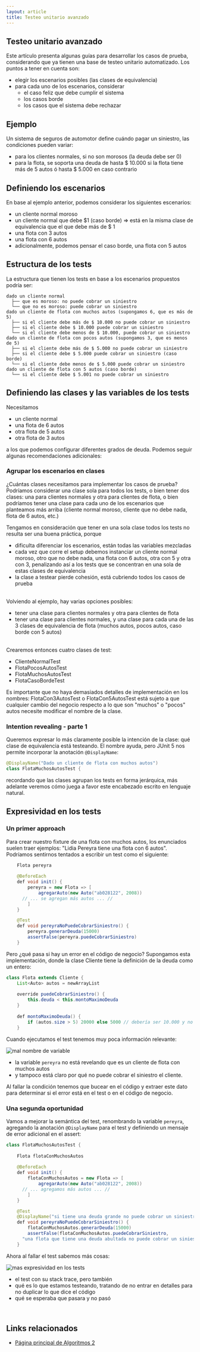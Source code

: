 ```yaml
---
layout: article
title: Testeo unitario avanzado
---
```



## Testeo unitario avanzado

Este artículo presenta algunas guías para desarrollar los casos de prueba, considerando que ya tienen una base de testeo unitario automatizado. Los puntos a tener en cuenta son:

- elegir los escenarios posibles (las clases de equivalencia)
- para cada uno de los escenarios, considerar
  - el caso feliz que debe cumplir el sistema
  - los casos borde
  - los casos que el sistema debe rechazar


## Ejemplo

Un sistema de seguros de automotor define cuándo pagar un siniestro, las condiciones pueden variar:

- para los clientes normales, si no son morosos (la deuda debe ser 0)
- para la flota, se soporta una deuda de hasta $ 10.000 si la flota tiene más de 5 autos ó hasta $ 5.000 en caso contrario

## Definiendo los escenarios

En base al ejemplo anterior, podemos considerar los siguientes escenarios:

- un cliente normal moroso
- un cliente normal que debe $1 (caso borde) => está en la misma clase de equivalencia que el que debe más de $ 1
- una flota con 3 autos
- una flota con 6 autos
- adicionalmente, podemos pensar el caso borde, una flota con 5 autos

## Estructura de los tests

La estructura que tienen los tests en base a los escenarios propuestos podría ser:

```
dado un cliente normal
  ├── que es moroso: no puede cobrar un siniestro
  └── que no es moroso: puede cobrar un siniestro
dado un cliente de flota con muchos autos (supongamos 6, que es más de 5)
  ├── si el cliente debe más de $ 10.000 no puede cobrar un siniestro
  ├── si el cliente debe $ 10.000 puede cobrar un siniestro 
  └── si el cliente debe menos de $ 10.000, puede cobrar un siniestro
dado un cliente de flota con pocos autos (supongamos 3, que es menos de 5)
  ├── si el cliente debe más de $ 5.000 no puede cobrar un siniestro
  ├── si el cliente debe $ 5.000 puede cobrar un siniestro (caso borde)
  └── si el cliente debe menos de $ 5.000 puede cobrar un siniestro
dado un cliente de flota con 5 autos (caso borde)
  └── si el cliente debe $ 5.001 no puede cobrar un siniestro
```

## Definiendo las clases y las variables de los tests

Necesitamos

- un cliente normal
- una flota de 6 autos
- otra flota de 5 autos
- otra flota de 3 autos

a los que podemos configurar diferentes grados de deuda. Podemos seguir algunas recomendaciones adicionales:

### Agrupar los escenarios en clases

¿Cuántas clases necesitamos para implementar los casos de prueba? Podríamos considerar una clase sola para todos los tests, o bien tener dos clases: una para clientes normales y otra para clientes de flota, o bien podríamos tener una clase para cada uno de los escenarios que planteamos más arriba (cliente normal moroso, cliente que no debe nada, flota de 6 autos, etc.)

<!-- -->

Tengamos en consideración que tener en una sola clase todos los tests no resulta ser una buena práctica, porque

- dificulta diferenciar los escenarios, están todas las variables mezcladas
- cada vez que corre el setup debemos instanciar un cliente normal moroso, otro que no debe nada, una flota con 6 autos, otra con 5 y otra con 3, penalizando así a los tests que se concentran en una sola de estas clases de equivalencia
- la clase a testear pierde cohesión, está cubriendo todos los casos de prueba

<!-- -->
<br/>
Volviendo al ejemplo, hay varias opciones posibles:

- tener una clase para clientes normales y otra para clientes de flota
- tener una clase para clientes normales, y una clase para cada una de las 3 clases de equivalencia de flota (muchos autos, pocos autos, caso borde con 5 autos)

<!-- -->
<br/>
Crearemos entonces cuatro clases de test:

- ClienteNormalTest
- FlotaPocosAutosTest
- FlotaMuchosAutosTest
- FlotaCasoBordeTest

Es importante que no haya demasiados detalles de implementación en los nombres: FlotaCon3AutosTest o FlotaCon5AutosTest está sujeto a que cualquier cambio del negocio respecto a lo que son "muchos" o "pocos" autos necesite modificar el nombre de la clase.

### Intention revealing - parte 1

Queremos expresar lo más claramente posible la intención de la clase: qué clase de equivalencia está testeando. El nombre ayuda, pero JUnit 5 nos permite incorporar la anotación `@DisplayName`:

```java
@DisplayName("Dado un cliente de flota con muchos autos")
class FlotaMuchosAutosTest {
```

recordando que las clases agrupan los tests en forma jerárquica, más adelante veremos cómo juega a favor este encabezado escrito en lenguaje natural.

## Expresividad en los tests

### Un primer approach

Para crear nuestro fixture de una flota con muchos autos, los enunciados suelen traer ejemplos: "Lidia Pereyra tiene una flota con 6 autos". Podríamos sentirnos tentados a escribir un test como el siguiente:

```java
	Flota pereyra
	
	@BeforeEach
	def void init() {
		pereyra = new Flota => [
			agregarAuto(new Auto("ab028122", 2008))
      // ... se agregan más autos ... //
		]
	}

	@Test
	def void pereyraNoPuedeCobrarSiniestro() {
		pereyra.generarDeuda(15000)
		assertFalse(pereyra.puedeCobrarSiniestro)
	}
```

Pero ¿qué pasa si hay un error en el código de negocio? Supongamos esta implementación, donde la clase Cliente tiene la definición de la deuda como un entero:

```java
class Flota extends Cliente {
	List<Auto> autos = newArrayList
	
	override puedeCobrarSiniestro() {
		this.deuda < this.montoMaximoDeuda
	}
	
	def montoMaximoDeuda() {
		if (autos.size > 5) 20000 else 5000 // debería ser 10.000 y no 20.000
	}
```

Cuando ejecutamos el test tenemos muy poca información relevante:

![mal nombre de variable](/img/wiki/testeo_mal_nombre_variable.png)

- la variable `pereyra` no está revelando que es un cliente de flota con muchos autos
- y tampoco está claro por qué no puede cobrar el siniestro el cliente. 

Al fallar la condición tenemos que bucear en el código y extraer este dato para determinar si el error está en el test o en el código de negocio. 

### Una segunda oportunidad

Vamos a mejorar la semántica del test, renombrando la variable `pereyra`, agregando la anotación `@DisplayName` para el test y definiendo un mensaje de error adicional en el assert:

```java
class FlotaMuchosAutosTest {
	
	Flota flotaConMuchosAutos
	
	@BeforeEach
	def void init() {
		flotaConMuchosAutos = new Flota => [
			agregarAuto(new Auto("ab028122", 2008))
      // ... agregamos más autos ... //
		]
	}

	@Test
	@DisplayName("si tiene una deuda grande no puede cobrar un siniestro")
	def void pereyraNoPuedeCobrarSiniestro() {
		flotaConMuchosAutos.generarDeuda(15000)
		assertFalse(flotaConMuchosAutos.puedeCobrarSiniestro, 
      "una flota que tiene una deuda abultada no puede cobrar un siniestro")
	}
```

Ahora al fallar el test sabemos más cosas:

![mas expresividad en los tests](/img/wiki/testeo_mas_expresivo.png)

- el test con su stack trace, pero también
- qué es lo que estamos testeando, tratando de no entrar en detalles para no duplicar lo que dice el código
- qué se esperaba que pasara y no pasó

<!-- -->
<br/>

## Links relacionados

- [Página principal de Algoritmos 2](algo2-temario.html)
